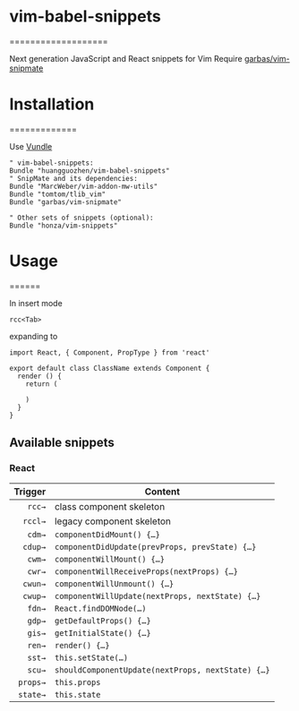 # vim-babel-snippets
===================

Next generation JavaScript and React snippets for Vim
Require [garbas/vim-snipmate](https://github.com/garbas/vim-snipmate)

# Installation
=============

Use [Vundle](http://github.com/gmarik/vundle)

```
" vim-babel-snippets:
Bundle "huangguozhen/vim-babel-snippets"
" SnipMate and its dependencies:
Bundle "MarcWeber/vim-addon-mw-utils"
Bundle "tomtom/tlib_vim"
Bundle "garbas/vim-snipmate"

" Other sets of snippets (optional):
Bundle "honza/vim-snippets"
```

# Usage
======

In insert mode
```
rcc<Tab>
```

expanding to

```
import React, { Component, PropType } from 'react'

export default class ClassName extends Component {
  render () {
    return (

    )
  }
}
```

## Available snippets

### React

| Trigger  | Content |
| -------: | ------- |
| `rcc→`   | class component skeleton |
| `rccl→`   | legacy component skeleton |
| `cdm→`   | `componentDidMount() {…}` |
| `cdup→`  | `componentDidUpdate(prevProps, prevState) {…}` |
| `cwm→`   | `componentWillMount() {…}` |
| `cwr→`   | `componentWillReceiveProps(nextProps) {…}` |
| `cwun→`  | `componentWillUnmount() {…}` |
| `cwup→`  | `componentWillUpdate(nextProps, nextState) {…}` |
| `fdn→`   | `React.findDOMNode(…)` |
| `gdp→`   | `getDefaultProps() {…}` |
| `gis→`   | `getInitialState() {…}` |
| `ren→`   | `render() {…}` |
| `sst→`   | `this.setState(…)` |
| `scu→`   | `shouldComponentUpdate(nextProps, nextState) {…}` |
| `props→` | `this.props` |
| `state→` | `this.state` |
